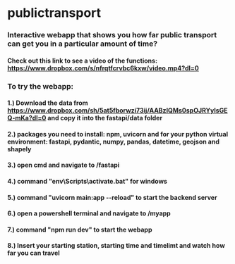 # publictransport

### Interactive webapp that shows you how far public transport can get you in a particular amount of time?

#### Check out this link to see a video of the functions: https://www.dropbox.com/s/nfrqtfcrvbc6kxw/video.mp4?dl=0

### To try the webapp:
#### 1.) Download the data from https://www.dropbox.com/sh/5at5fborwzi73ij/AABzIQMs0spOJRYyIsGEQ-mKa?dl=0 and copy it into the fastapi/data folder
#### 2.) packages you need to install: npm, uvicorn and for your python virtual environment: fastapi, pydantic, numpy, pandas, datetime, geojson and shapely
#### 3.) open cmd and navigate to /fastapi 
#### 4.) command "env\Scripts\activate.bat" for windows
#### 5.) command "uvicorn main:app --reload" to start the backend server 
#### 6.) open a powershell terminal and navigate to /myapp
#### 7.) command "npm run dev" to start the webapp
#### 8.) Insert your starting station, starting time and timelimt and watch how far you can travel




